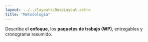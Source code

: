 ```yaml
---
layout: ../../layouts/BaseLayout.astro
title: "Metodología"
---
```

Describe el **enfoque**, los **paquetes de trabajo (WP)**, entregables y cronograma resumido.
